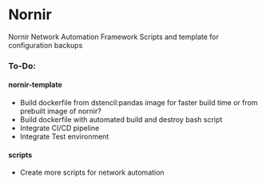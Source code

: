 # Nornir
Nornir Network Automation Framework Scripts and template for configuration backups

### To-Do:
#### nornir-template
- Build dockerfile from dstencil:pandas image for faster build time or from prebuilt image of nornir?
- Build dockerfile with automated build and destroy bash script
- Integrate CI/CD pipeline
- Integrate Test environment

#### scripts
- Create more scripts for network automation
